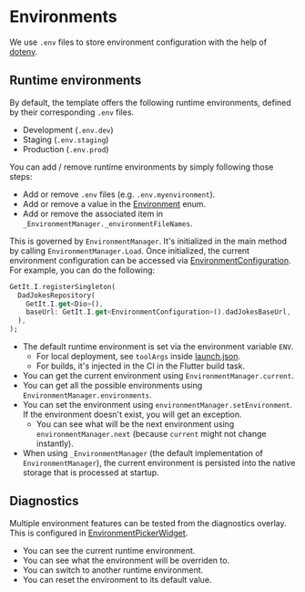 # Environments

We use `.env` files to store environment configuration with the help of [dotenv](https://pub.dev/packages/dotenv).

## Runtime environments

By default, the template offers the following runtime environments, defined by their corresponding `.env` files.

- Development (`.env.dev`)
- Staging (`.env.staging`)
- Production (`.env.prod`)

You can add / remove runtime environments by simply following those steps:
- Add or remove `.env` files (e.g. `.env.myenvironment`).
- Add or remove a value in the [Environment](../src/app/lib/business/environment/environment.dart) enum.
- Add or remove the associated item in `_EnvironmentManager._environmentFileNames`.

This is governed by `EnvironmentManager`. It's initialized in the main method by calling `EnvironmentManager.Load`.
Once initialized, the current environment configuration can be accessed via [EnvironmentConfiguration](../src/app/lib/presentation/configuration/environment_configuration.dart). For example, you can do the following:
```dart
GetIt.I.registerSingleton(
  DadJokesRepository(
    GetIt.I.get<Dio>(),
    baseUrl: GetIt.I.get<EnvironmentConfiguration>().dadJokesBaseUrl,
  ),
);
```

- The default runtime environment is set via the environment variable `ENV`.
    - For local deployment, see `toolArgs` inside [launch.json](../.vscode/launch.json).
    - For builds, it's injected in the CI in the Flutter build task.
- You can get the current environment using `EnvironmentManager.current`.
- You can get all the possible environments using `EnvironmentManager.environments`.
- You can set the environment using `environmentManager.setEnvironment`. If the environment doesn't exist, you will get an exception.
  - You can see what will be the next environment using `environmentManager.next` (because `current` might not change instantly).
- When using `_EnvironmentManager` (the default implementation of `EnvironmentManager`), the current environment is persisted into the native storage that is processed at startup.

## Diagnostics

Multiple environment features can be tested from the diagnostics overlay. This is configured in [EnvironmentPickerWidget](../src/app/lib/presentation/diagnostic/environment_picker_widget.dart).

- You can see the current runtime environment.
- You can see what the environment will be overriden to. 
- You can switch to another runtime environment.
- You can reset the environment to its default value.